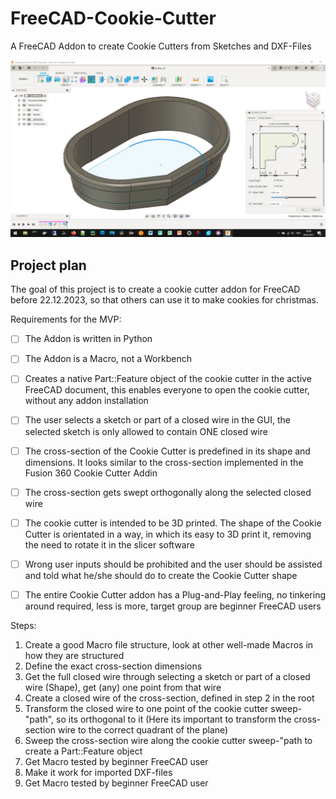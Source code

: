 # FreeCAD-Cookie-Cutter
A FreeCAD Addon to create Cookie Cutters from Sketches and DXF-Files

![](images/fusion-360-cookie-cutter-addin.png)

## Project plan

The goal of this project is to create a cookie cutter addon for FreeCAD before 22.12.2023, so that others can use it to make cookies for christmas.

Requirements for the MVP:
- [ ] The Addon is written in Python
- [ ] The Addon is a Macro, not a Workbench
- [ ] Creates a native Part::Feature object of the cookie cutter in the active FreeCAD document, this enables everyone to open the cookie cutter, without any addon installation
- [ ] The user selects a sketch or part of a closed wire in the GUI, the selected sketch is only allowed to contain ONE closed wire
- [ ] The cross-section of the Cookie Cutter is predefined in its shape and dimensions. It looks similar to the cross-section implemented in the Fusion 360 Cookie Cutter Addin
- [ ] The cross-section gets swept orthogonally along the selected closed wire
- [ ] The cookie cutter is intended to be 3D printed. The shape of the Cookie Cutter is orientated in a way, in which its easy to 3D print it, removing the need to rotate it in the slicer software
- [ ] Wrong user inputs should be prohibited and the user should be assisted and told what he/she should do to create the Cookie Cutter shape
- [ ] The entire Cookie Cutter addon has a Plug-and-Play feeling, no tinkering around required, less is more, target group are beginner FreeCAD users


Steps:
1. Create a good Macro file structure, look at other well-made Macros in how they are structured
2. Define the exact cross-section dimensions
3. Get the full closed wire through selecting a sketch or part of a closed wire (Shape), get (any) one point from that wire
4. Create a closed wire of the cross-section, defined in step 2 in the root
5. Transform the closed wire to one point of the cookie cutter sweep-"path", so its orthogonal to it (Here its important to transform the cross-section wire to the correct quadrant of the plane)
6. Sweep the cross-section wire along the cookie cutter sweep-"path to create a Part::Feature object
7. Get Macro tested by beginner FreeCAD user
8. Make it work for imported DXF-files
9. Get Macro tested by beginner FreeCAD user


